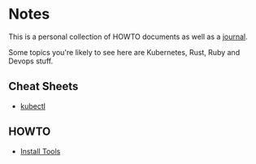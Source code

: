 # Notes

This is a personal collection of HOWTO documents as well as a [journal](https://github.com/mgreenly/notes/tree/master/docs/journal).

Some topics you're likely to see here are Kubernetes, Rust, Ruby and Devops stuff.

## Cheat Sheets

  * [kubectl](https://github.com/mgreenly/notes/blob/master/docs/cheatsheets/kubectl.md)

## HOWTO

  * [Install Tools](https://github.com/mgreenly/notes/blob/master/docs/howto/install-tools.md)
